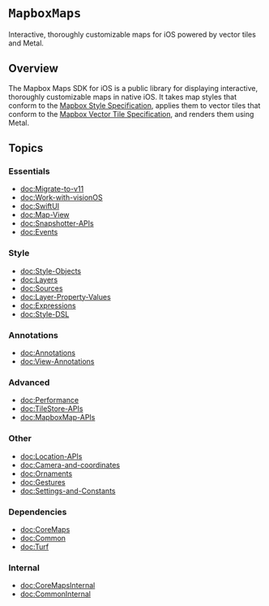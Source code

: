 # ``MapboxMaps``

Interactive, thoroughly customizable maps for iOS powered by vector tiles and Metal.

## Overview

The Mapbox Maps SDK for iOS is a public library for displaying interactive, thoroughly customizable maps in native iOS. It takes map styles that conform to the [Mapbox Style Specification](https://docs.mapbox.com/mapbox-gl-js/style-spec/), applies them to vector tiles that conform to the [Mapbox Vector Tile Specification](https://github.com/mapbox/vector-tile-spec), and renders them using Metal.


## Topics

### Essentials
- <doc:Migrate-to-v11>
- <doc:Work-with-visionOS>
- <doc:SwiftUI>
- <doc:Map-View>
- <doc:Snapshotter-APIs>
- <doc:Events>

### Style

- <doc:Style-Objects>
- <doc:Layers>
- <doc:Sources>
- <doc:Layer-Property-Values>
- <doc:Expressions>
- <doc:Style-DSL>

### Annotations

- <doc:Annotations>
- <doc:View-Annotations>

### Advanced

- <doc:Performance>
- <doc:TileStore-APIs>
- <doc:MapboxMap-APIs>

### Other
- <doc:Location-APIs>
- <doc:Camera-and-coordinates>
- <doc:Ornaments>
- <doc:Gestures>
- <doc:Settings-and-Constants>

### Dependencies

- <doc:CoreMaps>
- <doc:Common>
- <doc:Turf>

### Internal
- <doc:CoreMapsInternal>
- <doc:CommonInternal>
